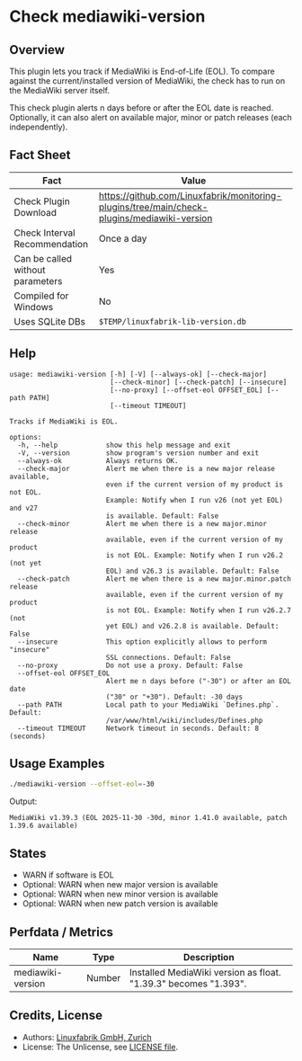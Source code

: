 # Check mediawiki-version

## Overview

This plugin lets you track if MediaWiki is End-of-Life (EOL). To compare against the current/installed version of MediaWiki, the check has to run on the MediaWiki server itself.

This check plugin alerts n days before or after the EOL date is reached. Optionally, it can also alert on available major, minor or patch releases (each independently).


## Fact Sheet

| Fact | Value |
|----|----|
| Check Plugin Download                 | <https://github.com/Linuxfabrik/monitoring-plugins/tree/main/check-plugins/mediawiki-version> |
| Check Interval Recommendation         | Once a day |
| Can be called without parameters      | Yes |
| Compiled for Windows                  | No |
| Uses SQLite DBs                       | `$TEMP/linuxfabrik-lib-version.db` |


## Help

```text
usage: mediawiki-version [-h] [-V] [--always-ok] [--check-major]
                         [--check-minor] [--check-patch] [--insecure]
                         [--no-proxy] [--offset-eol OFFSET_EOL] [--path PATH]
                         [--timeout TIMEOUT]

Tracks if MediaWiki is EOL.

options:
  -h, --help            show this help message and exit
  -V, --version         show program's version number and exit
  --always-ok           Always returns OK.
  --check-major         Alert me when there is a new major release available,
                        even if the current version of my product is not EOL.
                        Example: Notify when I run v26 (not yet EOL) and v27
                        is available. Default: False
  --check-minor         Alert me when there is a new major.minor release
                        available, even if the current version of my product
                        is not EOL. Example: Notify when I run v26.2 (not yet
                        EOL) and v26.3 is available. Default: False
  --check-patch         Alert me when there is a new major.minor.patch release
                        available, even if the current version of my product
                        is not EOL. Example: Notify when I run v26.2.7 (not
                        yet EOL) and v26.2.8 is available. Default: False
  --insecure            This option explicitly allows to perform "insecure"
                        SSL connections. Default: False
  --no-proxy            Do not use a proxy. Default: False
  --offset-eol OFFSET_EOL
                        Alert me n days before ("-30") or after an EOL date
                        ("30" or "+30"). Default: -30 days
  --path PATH           Local path to your MediaWiki `Defines.php`. Default:
                        /var/www/html/wiki/includes/Defines.php
  --timeout TIMEOUT     Network timeout in seconds. Default: 8 (seconds)
```


## Usage Examples

```bash
./mediawiki-version --offset-eol=-30
```

Output:

```text
MediaWiki v1.39.3 (EOL 2025-11-30 -30d, minor 1.41.0 available, patch 1.39.6 available)
```


## States

* WARN if software is EOL
* Optional: WARN when new major version is available
* Optional: WARN when new minor version is available
* Optional: WARN when new patch version is available


## Perfdata / Metrics

| Name | Type | Description |
|----|----|----|
| mediawiki-version | Number | Installed MediaWiki version as float. "1.39.3" becomes "1.393". |


## Credits, License

* Authors: [Linuxfabrik GmbH, Zurich](https://www.linuxfabrik.ch)
* License: The Unlicense, see [LICENSE file](https://unlicense.org/).
